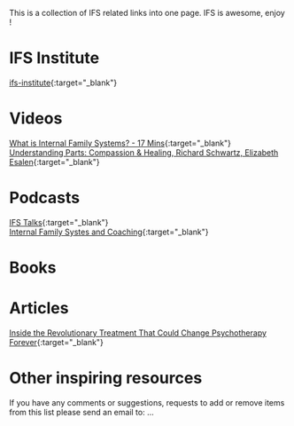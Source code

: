
This is a collection of IFS related links into one page.
IFS is awesome, enjoy !

# IFS Institute
[ifs-institute](http://ifs-institute.com){:target="_blank"}
# Videos
[What is Internal Family Systems? - 17 Mins](https://www.youtube.com/watch?v=Ym8o762U7uc){:target="_blank"}<br />
[Understanding Parts: Compassion & Healing, Richard Schwartz, Elizabeth Esalen](https://www.youtube.com/watch?v=9shwJkaYNMI){:target="_blank"}
# Podcasts
[IFS Talks](https://internalfamilysystems.pt/ifs-talks){:target="_blank"}<br />
[Internal Family Systes and Coaching](https://soundcloud.com/coachesrising/62-richard-schwartz-internal-family-systems-and-coaching){:target="_blank"}
# Books

# Articles
[Inside the Revolutionary Treatment That Could Change Psychotherapy Forever](https://elemental.medium.com/inside-the-revolutionary-treatment-that-could-change-psychotherapy-forever-8be035d54770){:target="_blank"}
# Other inspiring resources


If you have any comments or suggestions, requests to add or remove items from this list please send an email to: ...
